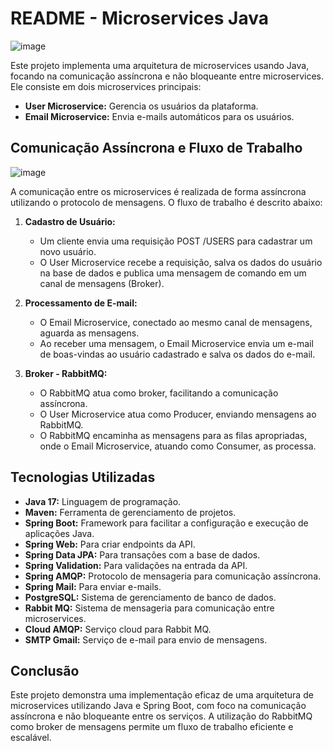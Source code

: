 # README - Microservices Java

![image](https://github.com/IgorCastilhos/Java-RabbitMQ-Microservice/assets/101683017/4bbbc2af-74fe-4d67-83be-9c67f9ac562b)

Este projeto implementa uma arquitetura de microservices usando Java, focando na comunicação assíncrona e não bloqueante entre microservices. Ele consiste em dois microservices principais:

- **User Microservice:** Gerencia os usuários da plataforma.
- **Email Microservice:** Envia e-mails automáticos para os usuários.

## Comunicação Assíncrona e Fluxo de Trabalho
![image](https://github.com/IgorCastilhos/Java-RabbitMQ-Microservice/assets/101683017/eb4cfbb5-a816-4243-9079-81a359015622)

A comunicação entre os microservices é realizada de forma assíncrona utilizando o protocolo de mensagens. O fluxo de trabalho é descrito abaixo:

1. **Cadastro de Usuário:**
    - Um cliente envia uma requisição POST /USERS para cadastrar um novo usuário.
    - O User Microservice recebe a requisição, salva os dados do usuário na base de dados e publica uma mensagem de comando em um canal de mensagens (Broker).

2. **Processamento de E-mail:**
    - O Email Microservice, conectado ao mesmo canal de mensagens, aguarda as mensagens.
    - Ao receber uma mensagem, o Email Microservice envia um e-mail de boas-vindas ao usuário cadastrado e salva os dados do e-mail.

3. **Broker - RabbitMQ:**
    - O RabbitMQ atua como broker, facilitando a comunicação assíncrona.
    - O User Microservice atua como Producer, enviando mensagens ao RabbitMQ.
    - O RabbitMQ encaminha as mensagens para as filas apropriadas, onde o Email Microservice, atuando como Consumer, as processa.

## Tecnologias Utilizadas

- **Java 17:** Linguagem de programação.
- **Maven:** Ferramenta de gerenciamento de projetos.
- **Spring Boot:** Framework para facilitar a configuração e execução de aplicações Java.
- **Spring Web:** Para criar endpoints da API.
- **Spring Data JPA:** Para transações com a base de dados.
- **Spring Validation:** Para validações na entrada da API.
- **Spring AMQP:** Protocolo de mensageria para comunicação assíncrona.
- **Spring Mail:** Para enviar e-mails.
- **PostgreSQL:** Sistema de gerenciamento de banco de dados.
- **Rabbit MQ:** Sistema de mensageria para comunicação entre microservices.
- **Cloud AMQP:** Serviço cloud para Rabbit MQ.
- **SMTP Gmail:** Serviço de e-mail para envio de mensagens.




## Conclusão

Este projeto demonstra uma implementação eficaz de uma arquitetura de microservices utilizando Java e Spring Boot, com foco na comunicação assíncrona e não bloqueante entre os serviços. A utilização do RabbitMQ como broker de mensagens permite um fluxo de trabalho eficiente e escalável.
